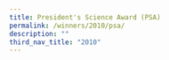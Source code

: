 ```yaml
---
title: President's Science Award (PSA)
permalink: /winners/2010/psa/
description: ""
third_nav_title: "2010"
---
```

